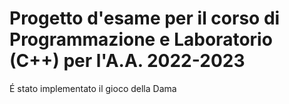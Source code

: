 # Progetto d'esame per il corso di Programmazione e Laboratorio (C++) per l'A.A. 2022-2023

É stato implementato il gioco della Dama
